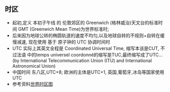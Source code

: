 ## 时区

* 起初,定义 本初子午线 的 伦敦郊区的 Greenwich (格林威治)天文台的标准时间 GMT
(Greenwich Mean Time)为世界标准时;
* 后来因为地球公转的椭圆轨道的速度不均匀,以及地球自转的不规则+自转在缓慢减速,
现在使用 基于 原子钟的 UTC 协调时间时
* UTC 实际上其英文全程是 Coordinated Universal Time, 缩写本该是CUT, 不过法语
中的temps universel coordonné的缩写是TUC,最终缩写成了UTC... (by International
Telecommunication Union (ITU) and International Astronomical Union)
* 中国时间 东八区,UTC+8; 欧洲的主体是UTC+1, 英国,葡萄牙,冰岛等国家使用UTC
* 参考资料[世界时区图][世界时区图]

[世界时区图]: http://upload.wikimedia.org/wikipedia/commons/8/88/World_Time_Zones_Map.png
